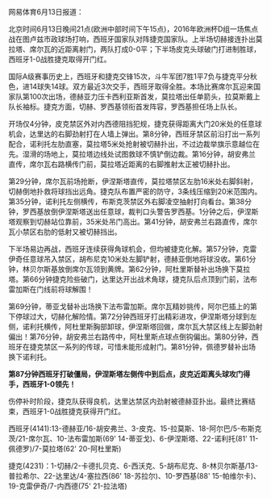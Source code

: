 网易体育6月13日报道：

北京时间6月13日晚间21点(欧洲中部时间下午15点)，2016年欧洲杯D组一场焦点战在图卢兹市政球场打响，西班牙国家队对阵捷克国家队。上半场切赫接连扑出莫拉塔、席尔瓦的近距离射门，两队打成0-0平；下半场皮克头球破门打进制胜球，西班牙1-0战胜捷克取得开门红。



国际A级赛事历史上，西班牙和捷克交锋15次，斗牛军团7胜1平7负与捷克平分秋色，进14球失14球。双方最近3次交手，西班牙取得全胜。本场比赛席尔瓦迎来国家队第100次出场，德赫亚力压卡西利亚斯首发，莫拉塔出任单箭头，拉莫斯戴上队长袖标。捷克方面，切赫、罗西基领衔首发阵容，罗西基担任场上队长。

开场仅4分钟，皮克禁区外对内西德阻挡犯规，捷克获得距离大门20米处的任意球机会，达里达的右脚劲射打在人墙上弹出。第8分钟，西班牙禁区前沿打出一系列配合，诺利托左肋直塞，莫拉塔5米处抢射被切赫扑出，不过边裁举旗示意越位在先。湿滑的场地上，莫拉塔边线处试图救球不慎铲倒边裁。第16分钟，胡安弗兰直传，席尔瓦右路横传门前，莫拉塔近距离的右脚推射太正被切赫扑出。

第29分钟，席尔瓦前场抢断，伊涅斯塔直传，莫拉塔禁区左肋16米处右脚斜射，切赫倒地扑救将球挡出远角。捷克队布置严密的防守，3条线压缩到20米范围内。第35分钟，诺利托左侧横传，布斯克茨禁区外右脚凌空抽射打向看台。第38分钟，罗西基放倒伊涅斯塔送出任意球，裁判口头警告罗西基。1分钟之后，伊涅斯塔观察到切赫站位靠前，35米处吊门高出。第41分钟，胡安弗兰右路直传，席尔瓦小禁区右肋的低射又被切赫挡出。

下半场易边再战，西班牙连续获得角球机会，但均被捷克化解。第57分钟，克雷伊奇任意球吊入禁区，胡布尼克10米处左脚铲射，德赫亚倒地将球没收。第61分钟，林贝尔斯基放倒席尔瓦领到黄牌。第62分钟，阿杜里斯替补出场换下莫拉塔。第66分钟捷克险些破门，达里达开出战术角球，捷克队后点顶到门前，法布雷加斯在门线前将球解围！

第69分钟，蒂亚戈替补出场换下法布雷加斯。席尔瓦精妙挑传，阿尔巴插上的第下停球过大，切赫化解险情。第72分钟西班牙打出精彩进攻，伊涅斯塔分球到左侧，诺利托横传，阿杜里斯胸部卸球，伊涅斯塔回做，席尔瓦大禁区线上左脚劲射偏出！第76分钟，胡安弗兰右路传中，阿杜里斯点球点倒钩偏出。第80分钟，西班牙在捷克禁区一系列的传球，可惜未能形成射门。第81分钟，佩德罗替补出场换下诺利托。



**第87分钟西班牙打破僵局，伊涅斯塔左侧传中到后点，皮克近距离头球攻门得手，西班牙1-0领先！**

伤停补时阶段，捷克队获得良机，达里达禁区内劲射被德赫亚扑出。最终比赛结束，西班牙1-0战胜捷克获得开门红。

西班牙(4141):13-德赫亚/16-胡安弗兰、3-皮克、15-拉莫斯、18-阿尔巴/5-布斯克茨/21-席尔瓦、10-法布雷加斯(69'
14-蒂亚戈)、6-伊涅斯塔、22-诺利托(81' 11-佩德罗)/7-莫拉塔(62' 20-阿杜里斯)

捷克(4231)：1-切赫/2-卡德扎贝克、6-西沃克、5-胡布尼克、8-林贝尔斯基/13-普拉希尔、22-达里达/4-塞拉西(86'
18-苏拉尔)、10-罗西基(88' 15-帕维尔卡)、19-克雷伊奇/7-内西德(75' 21-拉法塔)

